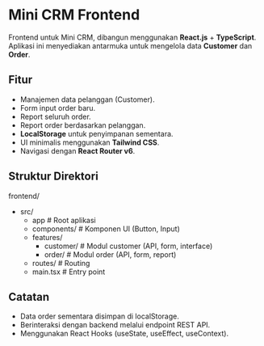 # Mini CRM Frontend

Frontend untuk Mini CRM, dibangun menggunakan **React.js** + **TypeScript**.  
Aplikasi ini menyediakan antarmuka untuk mengelola data **Customer** dan **Order**.

## Fitur
- Manajemen data pelanggan (Customer).
- Form input order baru.
- Report seluruh order.
- Report order berdasarkan pelanggan.
- **LocalStorage** untuk penyimpanan sementara.
- UI minimalis menggunakan **Tailwind CSS**.
- Navigasi dengan **React Router v6**.

## Struktur Direktori
frontend/
- src/
  - app # Root aplikasi
  - components/ # Komponen UI (Button, Input)
  - features/
    - customer/ # Modul customer (API, form, interface)
    - order/ # Modul order (API, form, report)
  - routes/ # Routing
  - main.tsx # Entry point

## Catatan
- Data order sementara disimpan di localStorage.
- Berinteraksi dengan backend melalui endpoint REST API.
- Menggunakan React Hooks (useState, useEffect, useContext).
